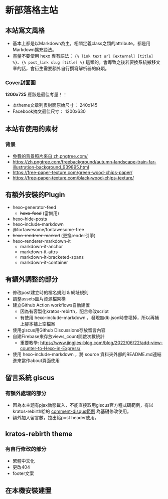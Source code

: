 <!-- 這份檔案中，所有連結到本站的連結網址，請都添入寫死含主域名字串 -->
<!-- 此文件會同步給 /about 關於本站頁面使用 -->

新部落格主站
===

## 本站寫文風格
* 基本上都是以Markdown為主，相關定義class之類的attribute，都是用Markdown擴充語法。
* 盡量不要使用 hexo 專有語法： `{% link text url [external] [title] %}`、`{% post_link slug [title] %}` 這類的，會導致之後若要換系統搬移文章的話，會衍生需要額外自行撰寫解析器的麻煩。

### Cover封面圖
**1200x725** 應該是最佳考量！！

* 本theme文章列表封面原始尺寸： 240x145
* Facebook摘文最佳尺寸： 1200x630

## 本站有使用的素材
### 背景
* <a href='https://zh.pngtree.com/freebackground/light-snow-landscape-train-illustration-background_967224.html'>免費的背景照片來自 zh.pngtree.com/</a>
* <https://zh.pngtree.com/freebackground/autumn-landscape-train-far-illustration-background_939895.html>
* <https://free-paper-texture.com/green-wood-chips-paper/>
* <https://free-paper-texture.com/black-wood-chips-texture/>


## 有額外安裝的Plugin
* hexo-generator-feed
    * ~~hexo-feed~~ (當備用)
* hexo-hide-posts
* hexo-include-markdown
* @fortawesome/fontawesome-free
* ~~hexo-renderer-marked~~ (更換render引擎)
* hexo-renderer-markdown-it
    * markdown-it-anchor
    * markdown-it-attrs
    * markdown-it-bracketed-spans
    * markdown-it-container

## 有額外調整的部分

* 修改post建立時的檔名規則 & 網址規則
* 調整assets圖片資源檔架構
* 建立Github Action workflows自動建置
    * 因為有客製化kratos-rebirth，配合修改script
    * 有使用 hexo-include-markdown ，發現無db.json時會壞掉，所以再補上腳本補上空檔案
* 使用giscus用Github Discussions存放留言內容
* 自建Firebase來存放views_count開啟次數統計
    * 重要教學: <https://www.jingjies-blog.com/blog/2022/06/22/add-view-counter-to-Hexo-in-Express/>
* 使用 hexo-include-markdown ，將 source 資料夾外部的README.md連結進來當作about頁面使用

## 留言系統 giscus
### 有額外處理的部分
* 因為本主題有pjax動態載入，不能直接取用giscus官方程式碼範例，有以kratos-rebirth給的 [comment-disqus範例](https://eco.krt.moe/posts/comment-disqus/) 為基礎修改使用。
* 額外加入留言數，拉出給post header使用。

## kratos-rebirth theme
### 有自行修改的部分
* 繁體中文化
* 更改404
* footer文案

## 在本機安裝建置
